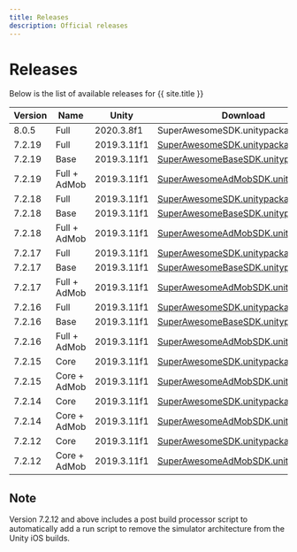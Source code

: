 ```yaml
---
title: Releases
description: Official releases
---
```


# Releases

Below is the list of available releases for {{ site.title }}

| Version | Name | Unity | Download |
|---------|--------|------|------|
|8.0.5|Full|2020.3.8f1|SuperAwesomeSDK.unitypackage|(https://github.com/SuperAwesomeLTD/sa-unity-sdk/releases/download/7.2.19/SuperAwesomeSDK-7.2.19.unitypackage)|
|7.2.19|Full|2019.3.11f1|[SuperAwesomeSDK.unitypackage](https://github.com/SuperAwesomeLTD/sa-unity-sdk/releases/download/7.2.19/SuperAwesomeSDK-7.2.19.unitypackage)|
|7.2.19|Base|2019.3.11f1|[SuperAwesomeBaseSDK.unitypackage](https://github.com/SuperAwesomeLTD/sa-unity-sdk/releases/download/7.2.19/SuperAwesomeBaseSDK-7.2.19.unitypackage)|
|7.2.19|Full + AdMob|2019.3.11f1|[SuperAwesomeAdMobSDK.unitypackage](https://github.com/SuperAwesomeLTD/sa-unity-sdk/releases/download/7.2.19/SuperAwesomeAdMobSDK-7.2.19.unitypackage)|
|7.2.18|Full|2019.3.11f1|[SuperAwesomeSDK.unitypackage](https://github.com/SuperAwesomeLTD/sa-unity-sdk/releases/download/7.2.18/SuperAwesomeSDK-7.2.18.unitypackage)|
|7.2.18|Base|2019.3.11f1|[SuperAwesomeBaseSDK.unitypackage](https://github.com/SuperAwesomeLTD/sa-unity-sdk/releases/download/7.2.18/SuperAwesomeBaseSDK-7.2.18.unitypackage)|
|7.2.18|Full + AdMob|2019.3.11f1|[SuperAwesomeAdMobSDK.unitypackage](https://github.com/SuperAwesomeLTD/sa-unity-sdk/releases/download/7.2.18/SuperAwesomeAdMobSDK-7.2.18.unitypackage)|
|7.2.17|Full|2019.3.11f1|[SuperAwesomeSDK.unitypackage](https://github.com/SuperAwesomeLTD/sa-unity-sdk/releases/download/7.2.17/SuperAwesomeSDK-7.2.17.unitypackage)|
|7.2.17|Base|2019.3.11f1|[SuperAwesomeBaseSDK.unitypackage](https://github.com/SuperAwesomeLTD/sa-unity-sdk/releases/download/7.2.17/SuperAwesomeBaseSDK-7.2.17.unitypackage)|
|7.2.17|Full + AdMob|2019.3.11f1|[SuperAwesomeAdMobSDK.unitypackage](https://github.com/SuperAwesomeLTD/sa-unity-sdk/releases/download/7.2.17/SuperAwesomeAdMobSDK-7.2.17.unitypackage)|
|7.2.16|Full|2019.3.11f1|[SuperAwesomeSDK.unitypackage](https://github.com/SuperAwesomeLTD/sa-unity-sdk/releases/download/7.2.16/SuperAwesomeSDK-7.2.16.unitypackage)|
|7.2.16|Base|2019.3.11f1|[SuperAwesomeBaseSDK.unitypackage](https://github.com/SuperAwesomeLTD/sa-unity-sdk/releases/download/7.2.16/SuperAwesomeBaseSDK-7.2.16.unitypackage)|
|7.2.16|Full + AdMob|2019.3.11f1|[SuperAwesomeAdMobSDK.unitypackage](https://github.com/SuperAwesomeLTD/sa-unity-sdk/releases/download/7.2.16/SuperAwesomeAdMobSDK-7.2.16.unitypackage)|
|7.2.15|Core|2019.3.11f1|[SuperAwesomeSDK.unitypackage](https://github.com/SuperAwesomeLTD/sa-unity-sdk/releases/download/7.2.15/SuperAwesomeSDK-7.2.15.Unity.full.unitypackage)|
|7.2.15|Core + AdMob|2019.3.11f1|  [SuperAwesomeAdMobSDK.unitypackage](https://github.com/SuperAwesomeLTD/sa-unity-sdk/releases/download/7.2.15/SuperAwesomeAdMobSDK-7.2.15.Unity.full.unitypackage)|
|7.2.14|Core|2019.3.11f1|[SuperAwesomeSDK.unitypackage](https://github.com/SuperAwesomeLTD/sa-unity-sdk/releases/download/7.2.14/SuperAwesomeSDK-7.2.14.Unity.full.unitypackage)|
|7.2.14|Core + AdMob|2019.3.11f1|  [SuperAwesomeAdMobSDK.unitypackage](https://github.com/SuperAwesomeLTD/sa-unity-sdk/releases/download/7.2.14/SuperAwesomeAdMobSDK-7.2.14.Unity.full.unitypackage)|
|7.2.12|Core|2019.3.11f1|[SuperAwesomeSDK.unitypackage](https://github.com/SuperAwesomeLTD/sa-unity-sdk/releases/download/7.2.12/SuperAwesomeSDK-7.2.12.Unity.full.unitypackage)|
|7.2.12|Core + AdMob|2019.3.11f1|  [SuperAwesomeAdMobSDK.unitypackage](https://github.com/SuperAwesomeLTD/sa-unity-sdk/releases/download/7.2.12/SuperAwesomeAdMobSDK-7.2.12.Unity.full.unitypackage)|

## Note

Version 7.2.12 and above includes a post build processor script to automatically add a run script to remove the simulator architecture from the Unity iOS builds.
